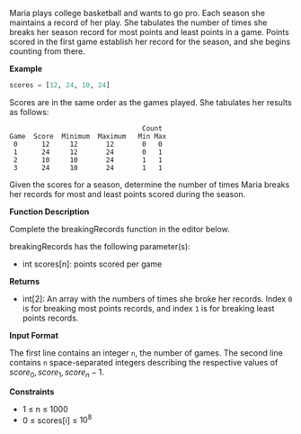 Maria plays college basketball and wants to go pro. Each season she maintains a record of her play. She tabulates the number of times she breaks her season record for most points and least points in a game. Points scored in the first game establish her record for the season, and she begins counting from there.

**Example**

```python
scores = [12, 24, 10, 24]
```

Scores are in the same order as the games played. She tabulates her results as follows:

                                     Count
    Game  Score  Minimum  Maximum   Min Max
     0      12     12       12       0   0
     1      24     12       24       0   1
     2      10     10       24       1   1
     3      24     10       24       1   1
Given the scores for a season, determine the number of times Maria breaks her records for most and least points scored during the season.

**Function Description**

Complete the breakingRecords function in the editor below.

breakingRecords has the following parameter(s):

- int scores[n]: points scored per game

**Returns**

- int[2]: An array with the numbers of times she broke her records. Index `0` is for breaking most points records, and index `1` is for breaking least points records.

**Input Format**

The first line contains an integer `n`, the number of games.
The second line contains `n` space-separated integers describing the respective values of $`score_0, score_1, score_n-1`$.

**Constraints**

- 1 ≤ n ≤ 1000
- 0 ≤ scores[i] ≤ $10^8$
